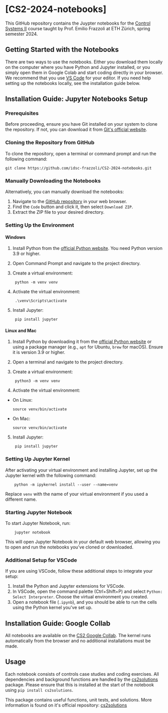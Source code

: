 # [CS2-2024-notebooks]

This GitHub repository contains the Juypter notebooks for the [Control Systems II](https://idsc.ethz.ch/education/lectures/control-systems-ii.html) course taught by Prof. Emilio Frazzoli at ETH Zürich, spring semester 2024.

## Getting Started with the Notebooks

There are two ways to use the notebooks. Either you download them locally on the computer where you have Python and Jupyter installed, or you simply open them in Google Colab and start coding directly in your browser. We recommend that you use [VS Code](https://code.visualstudio.com/) for your editor. If you need help setting up the notebooks locally, see the installation guide below.


## Installation Guide: Jupyter Notebooks Setup

### Prerequisites
Before proceeding, ensure you have Git installed on your system to clone the repository. If not, you can download it from [Git's official website](https://git-scm.com/downloads).

### Cloning the Repository from GitHub

To clone the repository, open a terminal or command prompt and run the following command:

    git clone https://github.com/idsc-frazzoli/CS2-2024-notebooks.git


### Manually Downloading the Notebooks

Alternatively, you can manually download the notebooks:
1. Navigate to the [GitHub repository](https://github.com/idsc-frazzoli/CS2-2024-notebooks) in your web browser.
2. Find the `Code` button and click it, then select `Download ZIP`.
3. Extract the ZIP file to your desired directory.

### Setting Up the Environment

#### Windows

1. Install Python from the [official Python website](https://www.python.org/downloads/). You need Python version 3.9 or higher.
2. Open Command Prompt and navigate to the project directory.
3. Create a virtual environment:

        python -m venv venv

4. Activate the virtual environment:

        .\venv\Scripts\activate

5. Install Jupyter:

        pip install jupyter


#### Linux and Mac

1. Install Python by downloading it from the [official Python website](https://www.python.org/downloads/) or using a package manager (e.g., `apt` for Ubuntu, `brew` for macOS). Ensure it is version 3.9 or higher.
2. Open a terminal and navigate to the project directory.
3. Create a virtual environment:

        python3 -m venv venv

4. Activate the virtual environment:
- On Linux:
  ```
  source venv/bin/activate
  ```
- On Mac:
  ```
  source venv/bin/activate
  ```
5. Install Jupyter:

        pip install jupyter



### Setting Up Jupyter Kernel

After activating your virtual environment and installing Jupyter, set up the Jupyter kernel with the following command:

        python -m ipykernel install --user --name=venv


Replace `venv` with the name of your virtual environment if you used a different name.

### Starting Jupyter Notebook

To start Jupyter Notebook, run:

        jupyter notebook


This will open Jupyter Notebook in your default web browser, allowing you to open and run the notebooks you've cloned or downloaded.

### Additional Setup for VSCode

If you are using VSCode, follow these additional steps to integrate your setup:
1. Install the Python and Jupyter extensions for VSCode.
2. In VSCode, open the command palette (Ctrl+Shift+P) and select `Python: Select Interpreter`. Choose the virtual environment you created.
3. Open a notebook file (`.ipynb`), and you should be able to run the cells using the Python kernel you've set up.


## Installation Guide: Google Collab
All notebooks are available on the [CS2 Google Collab](https://colab.research.google.com/). 
The kernel runs automatically from the browser and no additional installations must be made. 

## Usage
Each notebook consists of controls case studies and coding exercises. All dependencies and background functions are handled by the [cs2solutions](https://github.com/idsc-frazzoli/cs2solutions) package. Please ensure that this is installed at the start of the notebook using ```pip install cs2solutions```.

This package contains useful functions, unit tests, and solutions. More information is found on it's official repository: [cs2solutions](https://github.com/idsc-frazzoli/cs2solutions)